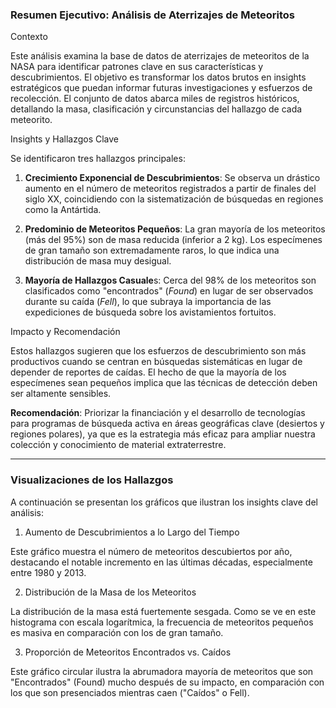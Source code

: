 ### Resumen Ejecutivo: Análisis de Aterrizajes de Meteoritos

Contexto

Este análisis examina la base de datos de aterrizajes de meteoritos de la NASA para identificar patrones clave en sus características y descubrimientos. El objetivo es transformar los datos brutos en insights estratégicos que puedan informar futuras investigaciones y esfuerzos de recolección. El conjunto de datos abarca miles de registros históricos, detallando la masa, clasificación y circunstancias del hallazgo de cada meteorito.

Insights y Hallazgos Clave

Se identificaron tres hallazgos principales:

1. **Crecimiento Exponencial de Descubrimientos**: Se observa un drástico aumento en el número de meteoritos registrados a partir de finales del siglo XX, coincidiendo con la sistematización de búsquedas en regiones como la Antártida.
    
2. **Predominio de Meteoritos Pequeños**: La gran mayoría de los meteoritos (más del 95%) son de masa reducida (inferior a 2 kg). Los especímenes de gran tamaño son extremadamente raros, lo que indica una distribución de masa muy desigual.
    
3. **Mayoría de Hallazgos Casuale**s: Cerca del 98% de los meteoritos son clasificados como "encontrados" (_Found_) en lugar de ser observados durante su caída (_Fell_), lo que subraya la importancia de las expediciones de búsqueda sobre los avistamientos fortuitos.
    

Impacto y Recomendación

Estos hallazgos sugieren que los esfuerzos de descubrimiento son más productivos cuando se centran en búsquedas sistemáticas en lugar de depender de reportes de caídas. El hecho de que la mayoría de los especímenes sean pequeños implica que las técnicas de detección deben ser altamente sensibles.

**Recomendación**: Priorizar la financiación y el desarrollo de tecnologías para programas de búsqueda activa en áreas geográficas clave (desiertos y regiones polares), ya que es la estrategia más eficaz para ampliar nuestra colección y conocimiento de material extraterrestre.

---

### Visualizaciones de los Hallazgos

A continuación se presentan los gráficos que ilustran los insights clave del análisis:

1. Aumento de Descubrimientos a lo Largo del Tiempo

Este gráfico muestra el número de meteoritos descubiertos por año, destacando el notable incremento en las últimas décadas, especialmente entre 1980 y 2013.

2. Distribución de la Masa de los Meteoritos

La distribución de la masa está fuertemente sesgada. Como se ve en este histograma con escala logarítmica, la frecuencia de meteoritos pequeños es masiva en comparación con los de gran tamaño.

3. Proporción de Meteoritos Encontrados vs. Caídos

Este gráfico circular ilustra la abrumadora mayoría de meteoritos que son "Encontrados" (Found) mucho después de su impacto, en comparación con los que son presenciados mientras caen ("Caídos" o Fell).